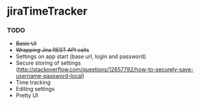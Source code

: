 # jiraTimeTracker

### TODO

* ~~Basic UI~~
* ~~Wrapping Jira REST API calls~~
* Settings on app start (base url, login and password)
* Secure storing of settings (http://stackoverflow.com/questions/12657792/how-to-securely-save-username-password-local)
* Time tracking
* Editing settings
* Pretty UI
